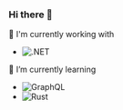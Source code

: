 ### Hi there 👋
🤘 I'm currently working with
- <img src="https://i.imgur.com/hn0TLXg.png" alt=".NET" />

🌱 I’m currently learning 
- <img src="https://i.imgur.com/kFRAKdW.png" alt="GraphQL"/>
- <img src="https://i.imgur.com/uO2JsiV.png" alt="Rust"/>
<!--
**ajfleming1/ajfleming1** is a ✨ _special_ ✨ repository because its `README.md` (this file) appears on your GitHub profile.

Here are some ideas to get you started:

- 🔭 I’m currently working on ...
- 🌱 I’m currently learning ...
- 👯 I’m looking to collaborate on ...
- 🤔 I’m looking for help with ...
- 💬 Ask me about ...
- 📫 How to reach me: ...
- 😄 Pronouns: ...
- ⚡ Fun fact: ...
-->
